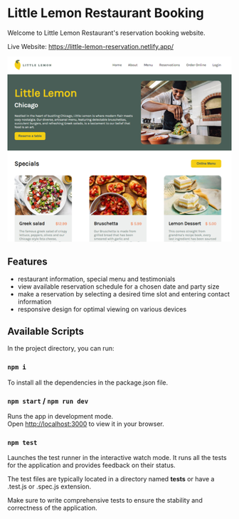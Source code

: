 # Little Lemon Restaurant Booking 

Welcome to Little Lemon Restaurant's reservation booking website.

Live Website: https://little-lemon-reservation.netlify.app/

![Website Preview](./src/assets/preview.png)


## Features

- restaurant information, special menu and testimonials
- view available reservation schedule for a chosen date and party size
- make a reservation by selecting a desired time slot and entering contact information
- responsive design for optimal viewing on various devices

## Available Scripts

In the project directory, you can run:

### `npm i`
To install all the dependencies in the package.json file. 

### `npm start` / `npm run dev`

Runs the app in development mode.\
Open [http://localhost:3000](http://localhost:3000) to view it in your browser.

### `npm test`
Launches the test runner in the interactive watch mode.
It runs all the tests for the application and provides feedback on their status.

The test files are typically located in a directory named __tests__ or have a .test.js or .spec.js extension.

Make sure to write comprehensive tests to ensure the stability and correctness of the application.
